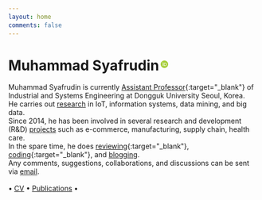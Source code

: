 ```yaml
---
layout: home
comments: false
---
```


<h1 class="page__title">Muhammad Syafrudin<a href="https://orcid.org/0000-0002-5640-4413" target="_blank" rel="noopener noreferrer"><img src="/assets/img/orcid.png" title="OrcID" style="position: relative; width: 15px; margin-left: 3px; max-width: 15px !important; height: auto; top: -5px;"></a></h1>

Muhammad Syafrudin is currently [Assistant Professor](https://ise.dongguk.edu/bbs/board.php?bo_table=ise5_1&wr_id=36){:target="_blank"} of Industrial and Systems Engineering at Dongguk University Seoul, Korea.<br/>
He carries out [research](/research/) in IoT, information systems, data mining, and big data.<br/>
Since 2014, he has been involved in several research and development (R&D) [projects](/research/projects) such as e-commerce, manufacturing, supply chain, health care.<br/>
In the spare time, he does [reviewing](https://publons.com/a/1501728/){:target="_blank"}, [coding](https://github.com/justudin){:target="_blank"}, and [blogging](/blog). <br/>
Any comments, suggestions, collaborations, and discussions can be sent via [email](/contact).<br/>
<br/>
&bull; [CV](/cv) &bull; [Publications](/research/publications/) &bull;
<br/>